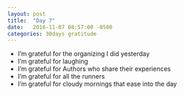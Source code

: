 ```yaml
---
layout: post
title:  "Day 7"
date:   2016-11-07 08:57:00 -0500
categories: 30days gratitude
---
```

* I’m grateful for the organizing I did yesterday
* I’m grateful for laughing
* I’m grateful for Authors who share their experiences
* I’m grateful for all the runners
* I’m grateful for cloudy mornings that ease into the day
